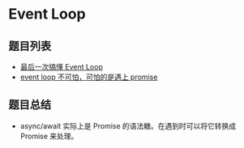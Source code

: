 # Event Loop

## 题目列表

- [最后一次搞懂 Event Loop]
- [event loop 不可怕，可怕的是遇上 promise]

## 题目总结

- async/await 实际上是 Promise 的语法糖。在遇到时可以将它转换成 Promise 来处理。

[最后一次搞懂 event loop]: https://juejin.im/post/5cbc0a9cf265da03b11f3505
[event loop 不可怕，可怕的是遇上 promise]: https://juejin.im/post/5c9a43175188252d876e5903
